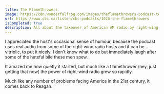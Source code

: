 ```yaml
---
title: The Flamethrowers
image: https://cdn.wonderfulfrog.com/images/theflamethrowers-podcast-template.avif
url: https://www.cbc.ca/listen/cbc-podcasts/1026-the-flamethrowers
isCompleted: true
description: All about the takeover of American AM radio by right-wing talking heads.
---
```


I appreciated the host's occasional sense of humour, because the podcast uses real audio from some of the right-wind radio hosts and it can be... vitriolic, to put it nicely. I don't know what to do but immediately laugh after some of the hateful bile these men spew.

It amazed me how quietly it started, but much like a flamethrower (hey, just getting that now) the power of right-wind radio grew so rapidly.

Much like any number of problems facing America in the 21st century, it comes back to Reagan.
